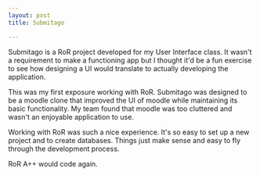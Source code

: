 ```yaml
---
layout: post
title: Submitago

---
```

Submitago is a RoR project developed for my User Interface class. It wasn't a requirement
to make a functioning app but I thought it'd be a fun exercise to see how designing a UI
would translate to actually developing the application.

This was my first exposure working with RoR. Submitago was designed to be
a moodle clone that improved the UI of moodle while maintaining its basic
functionality. My team found that moodle was too cluttered and wasn't an enjoyable
application to use.

Working with RoR was such a nice experience. It's so easy to set up a new project and
to create databases. Things just make sense and easy to fly through the development
process.

RoR A++ would code again.